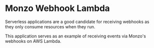 Monzo Webhook Lambda
====================

Serverless applications are a good candidate for receiving webhooks as they only consume resources when they run.

This application serves as an example of receiving events via Monzo's webhooks on AWS Lambda.
